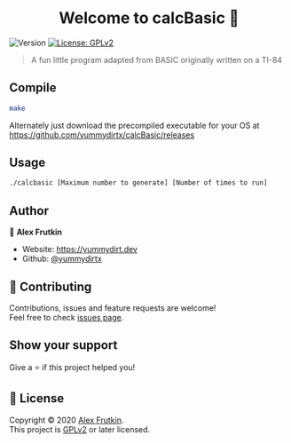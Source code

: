 <h1 align="center">Welcome to calcBasic 👋</h1>
<p>
  <img alt="Version" src="https://img.shields.io/badge/version-v2.1-blue.svg?cacheSeconds=2592000" />
  <a href="https://github.com/yummydirtx/calcBasic/blob/master/LICENSE" target="_blank">
    <img alt="License: GPLv2" src="https://img.shields.io/badge/License-GPLv2-yellow.svg" />
  </a>
</p>

> A fun little program adapted from BASIC originally written on a TI-84 

## Compile

```sh
make
```
Alternately just download the precompiled executable for your OS at https://github.com/yummydirtx/calcBasic/releases

## Usage

```sh
./calcbasic [Maximum number to generate] [Number of times to run]
```

## Author

👤 **Alex Frutkin**

* Website: https://yummydirt.dev
* Github: [@yummydirtx](https://github.com/yummydirtx)

## 🤝 Contributing

Contributions, issues and feature requests are welcome!<br />Feel free to check [issues page](https://github.com/yummydirtx/calcBasic/issues). 

## Show your support

Give a ⭐️ if this project helped you!

## 📝 License

Copyright © 2020 [Alex Frutkin](https://github.com/yummydirtx).<br />
This project is [GPLv2](https://github.com/yummydirtx/calcBasic/blob/master/LICENSE) or later licensed.
